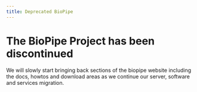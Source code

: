 ```yaml
---
title: Deprecated BioPipe
---
```


The BioPipe Project has been discontinued
=========================================

We will slowly start bringing back sections of the biopipe website
including the docs, howtos and download areas as we continue our server,
software and services migration.
